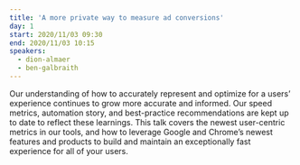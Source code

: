 ```yaml
---
title: 'A more private way to measure ad conversions'
day: 1
start: 2020/11/03 09:30
end: 2020/11/03 10:15
speakers:
  - dion-almaer
  - ben-galbraith
---
```


Our understanding of how to accurately represent and optimize for a users’ experience continues to grow more accurate and informed. Our speed metrics, automation story, and best-practice recommendations are kept up to date to reflect these learnings. This talk covers the newest user-centric metrics in our tools, and how to leverage Google and Chrome’s newest features and products to build and maintain an exceptionally fast experience for all of your users.
